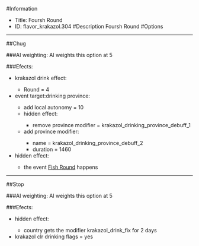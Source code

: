 #Information
 - Title: Foursh Round
 - ID: flavor_krakazol.304
#Description
Foursh Round
#Options

___
##Chug

###AI weighting:
AI weights this option at 5


###Efects:<ul><li>krakazol drink effect:</li><ul><li>Round = 4</li></ul><li>event target:drinking province:</li><ul><li>add local autonomy = 10</li><li>hidden effect:</li><ul><li>remove province modifier = krakazol_drinking_province_debuff_1</li></ul><li>add province modifier:</li><ul><li>name = krakazol_drinking_province_debuff_2</li><li>duration = 1460</li></ul></ul><li>hidden effect:</li><ul><li>the event [Fish Round](../events/fish_round.md) happens</li></ul></ul>

___
##Stop

###AI weighting:
AI weights this option at 5


###Efects:<ul><li>hidden effect:</li><ul><li>country gets the modifier krakazol_drink_fix for 2 days</li></ul><li>krakazol clr drinking flags = yes</li></ul>
